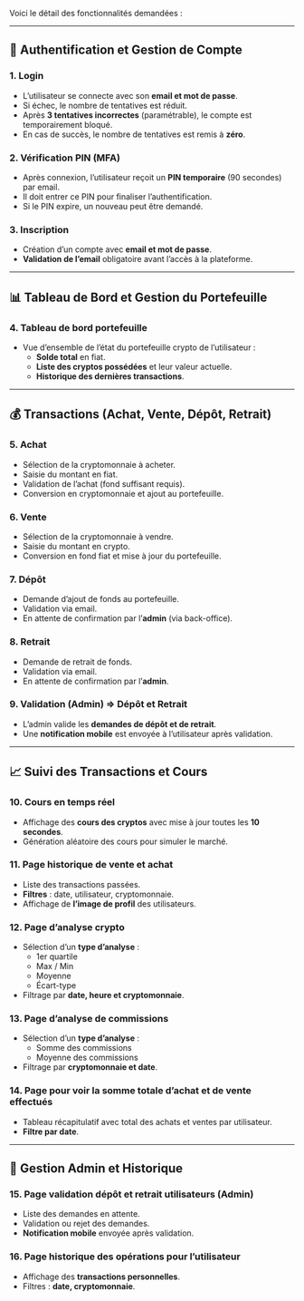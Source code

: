 Voici le détail des fonctionnalités demandées :

---

## **🔑 Authentification et Gestion de Compte**
### **1. Login**
- L’utilisateur se connecte avec son **email et mot de passe**.
- Si échec, le nombre de tentatives est réduit.
- Après **3 tentatives incorrectes** (paramétrable), le compte est temporairement bloqué.
- En cas de succès, le nombre de tentatives est remis à **zéro**.

### **2. Vérification PIN (MFA)**
- Après connexion, l’utilisateur reçoit un **PIN temporaire** (90 secondes) par email.
- Il doit entrer ce PIN pour finaliser l’authentification.
- Si le PIN expire, un nouveau peut être demandé.

### **3. Inscription**
- Création d’un compte avec **email et mot de passe**.
- **Validation de l’email** obligatoire avant l’accès à la plateforme.

---

## **📊 Tableau de Bord et Gestion du Portefeuille**
### **4. Tableau de bord portefeuille**
- Vue d’ensemble de l’état du portefeuille crypto de l’utilisateur :
  - **Solde total** en fiat.
  - **Liste des cryptos possédées** et leur valeur actuelle.
  - **Historique des dernières transactions**.

---

## **💰 Transactions (Achat, Vente, Dépôt, Retrait)**
### **5. Achat**
- Sélection de la cryptomonnaie à acheter.
- Saisie du montant en fiat.
- Validation de l’achat (fond suffisant requis).
- Conversion en cryptomonnaie et ajout au portefeuille.

### **6. Vente**
- Sélection de la cryptomonnaie à vendre.
- Saisie du montant en crypto.
- Conversion en fond fiat et mise à jour du portefeuille.

### **7. Dépôt**
- Demande d’ajout de fonds au portefeuille.
- Validation via email.
- En attente de confirmation par l’**admin** (via back-office).

### **8. Retrait**
- Demande de retrait de fonds.
- Validation via email.
- En attente de confirmation par l’**admin**.

### **9. Validation (Admin) ⇒ Dépôt et Retrait**
- L’admin valide les **demandes de dépôt et de retrait**.
- Une **notification mobile** est envoyée à l’utilisateur après validation.

---

## **📈 Suivi des Transactions et Cours**
### **10. Cours en temps réel**
- Affichage des **cours des cryptos** avec mise à jour toutes les **10 secondes**.
- Génération aléatoire des cours pour simuler le marché.

### **11. Page historique de vente et achat**
- Liste des transactions passées.
- **Filtres** : date, utilisateur, cryptomonnaie.
- Affichage de **l’image de profil** des utilisateurs.

### **12. Page d’analyse crypto**
- Sélection d’un **type d’analyse** :
  - 1er quartile
  - Max / Min
  - Moyenne
  - Écart-type
- Filtrage par **date, heure et cryptomonnaie**.

### **13. Page d’analyse de commissions**
- Sélection d’un **type d’analyse** :
  - Somme des commissions
  - Moyenne des commissions
- Filtrage par **cryptomonnaie et date**.

### **14. Page pour voir la somme totale d’achat et de vente effectués**
- Tableau récapitulatif avec total des achats et ventes par utilisateur.
- **Filtre par date**.

---

## **🔧 Gestion Admin et Historique**
### **15. Page validation dépôt et retrait utilisateurs (Admin)**
- Liste des demandes en attente.
- Validation ou rejet des demandes.
- **Notification mobile** envoyée après validation.

### **16. Page historique des opérations pour l’utilisateur**
- Affichage des **transactions personnelles**.
- Filtres : **date, cryptomonnaie**.

















